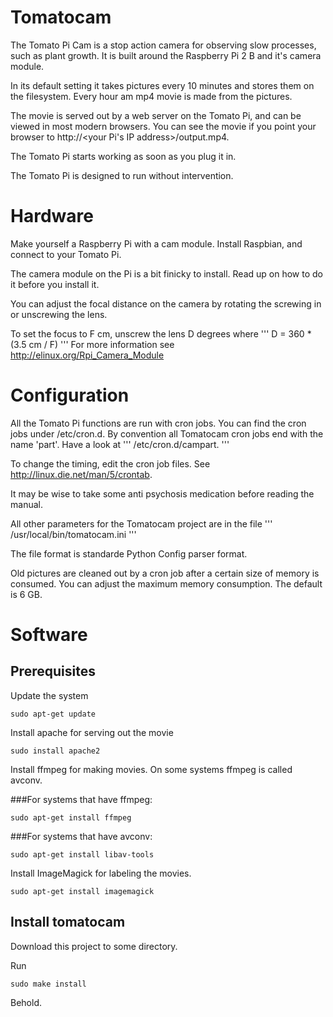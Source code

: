 # Tomatocam

The Tomato Pi Cam is a stop action camera for observing slow
processes, such as plant growth.  It is built around the Raspberry Pi
2 B and it's camera module.

In its default setting it takes pictures every 10 minutes and stores
them on the filesystem.  Every hour am mp4 movie is made from the
pictures.

The movie is served out by a web server on the Tomato Pi, and can be
viewed in most modern browsers.  You can see the movie if
you point your browser to http://<your Pi's IP address>/output.mp4.

The Tomato Pi starts working as soon as you plug it in.

The Tomato Pi is designed to run without intervention.

# Hardware

Make yourself a Raspberry Pi with a cam module.  Install
Raspbian, and connect to your Tomato Pi.

The camera module on the Pi is a bit finicky to install.  Read up on
how to do it before you install it.

You can adjust the focal distance on the camera by rotating
the screwing in or unscrewing the lens.

To set the focus to F cm, unscrew the lens D degrees where
'''
D = 360 * (3.5 cm / F)
'''
For more information see http://elinux.org/Rpi_Camera_Module

# Configuration

All the Tomato Pi functions are run with cron jobs.  You can
find the cron jobs under /etc/cron.d.  By convention all
Tomatocam cron jobs end with the name 'part'.  Have a look
at
'''
/etc/cron.d/campart.
'''

To change the timing, edit the cron job files.  See
http://linux.die.net/man/5/crontab.

It may be wise to take some anti psychosis medication before
reading the manual.

All other parameters for the Tomatocam project are in the
file
'''
/usr/local/bin/tomatocam.ini
'''

The file format is standarde Python Config parser format.

Old pictures are cleaned out by a cron job after a certain size of
memory is consumed.  You can adjust the maximum memory consumption.
The default is 6 GB.

# Software

## Prerequisites

Update the system
```
sudo apt-get update
```

Install apache for serving out the movie
```
sudo install apache2
```

Install ffmpeg for making movies.  On some systems ffmpeg is called avconv.

###For systems that have ffmpeg:
```
sudo apt-get install ffmpeg
```

###For systems that have avconv:
```
sudo apt-get install libav-tools
```

Install ImageMagick for labeling the movies.
```
sudo apt-get install imagemagick
```


## Install tomatocam
Download this project to some directory.

Run

```
sudo make install
```

Behold.